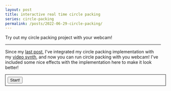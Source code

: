 ```yaml
---
layout: post
title: interactive real time circle packing
series: circle-packing
permalink: /posts/2022-06-29-circle-packing/
---
```


Try out my circle packing project with your webcam!

---

Since my [last post](../2022-06-23-circle-packing), I've integrated my circle
packing implementation with my [video synth](/video-synth), and now you can run
circle packing with you webcam! I've included some nice effects with the
implementation here to make it look better!

<link rel="stylesheet" href="{{ '/static/pi_digits/style.css' | relative_url }}">
<style>
canvas {
width: 100%;
}
</style>
<script src="{{ '/static/circle_packing/synth_webcam/circlepacking.standalone.js' | relative_url }}"></script>
<script src="{{ '/static/circle_packing/synth_webcam/post.js' | relative_url }}"></script>

<div id="container" style="width: 100%; border: solid 1px; padding: 0.5em;">
<button id="start"> Start! </button>
<div id="synthcontainer" style="display: none;">
<canvas id="synth"></canvas>
<label for="randomize">Re-solve circles</label>
<input type="checkbox" id="randomize" checked />
</div>
</div>
